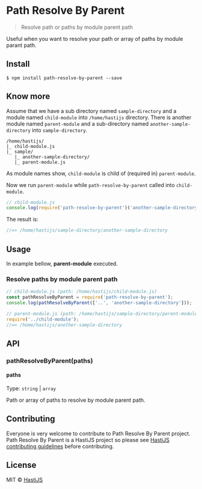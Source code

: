 # Path Resolve By Parent

> Resolve path or paths by module parent path

Useful when you want to resolve your path or array of paths by module parant path.

## Install

```
$ npm install path-resolve-by-parent --save
```

## Know more

Assume that we have a sub directory named `sample-directory` and a module named `child-module` into `/home/hastijs` directory. There is another module named `parent-module` and a sub-directory named `another-sample-directory` into `sample-directory`.

```
/home/hastijs/
|_ child-module.js
|_ sample/
   |_ another-sample-directory/
   |_ parent-module.js
```

As module names show, `child-module` is child of (required in) `parent-module`.

Now we run `parent-module` while `path-resolve-by-parent` called into  `child-module`.

```js
// child-module.js
console.log(require('path-resolve-by-parent')('another-sample-directory'));
```

The result is:

```js
//=> /home/hastijs/sample-directory/another-sample-directory
```

## Usage

In example bellow, **parent-module** executed.

### Resolve paths by module parent path

```js
// child-module.js (path: /home/hastijs/child-module.js)
const pathResolveByParent = require('path-resolve-by-parent');
console.log(pathResolveByParent(['..', 'another-sample-directory']));
```

```js
// parent-module.js (path: /home/hastijs/sample-directory/parent-module.js)
require('../child-module');
//=> /home/hastijs/another-sample-directory
```

## API

### pathResolveByParent(paths)

#### paths

Type: `string` | `array`

Path or array of paths to resolve by module parent path.

## Contributing

Everyone is very welcome to contribute to Path Resolve By Parent project. Path Resolve By Parent is a HastiJS project so please see [HastiJS contributing guidelines](https://github.com/HastiJS/contributing) before contributing.

## License

MIT © [HastiJS](https://github.com/HastiJS)
